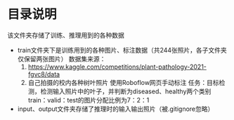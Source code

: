 # 目录说明
该文件夹存储了训练、推理用到的各种数据
- train文件夹下是训练用到的各种图片、标注数据（共244张照片，各子文件夹仅保留两张图片）
  数据集来源：
  1. https://www.kaggle.com/competitions/plant-pathology-2021-fgvc8/data
  2. 自己拍摄的校内各种树叶照片
  使用Roboflow网页手动标注
  任务：目标检测，检测输入照片中的叶子，并判断为diseased、healthy两个类别
  train：valid：test的图片分配比例为7：2：1
- input、output文件夹存储了推理时的输入输出照片（被.gitignore忽略）